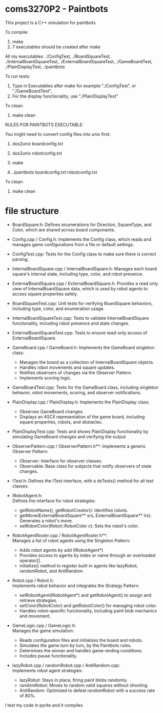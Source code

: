 # coms3270P2 - Paintbots

This project is a C++ simulation for paintbots

To compile:
1. make
2. 7 executables should be created after make

All my executables: ./ConfigTest, ./BoardSquareTest, ./InternalBoardSquareTest, ./ExternalBoardSquareTest, ./GameBoardTest, ./PlainDisplayTest, ./paintbots

To run tests:  
1. Type in Executables after make for example "./ConfigTest", or "./GameBoardTest", 
2. For the display functionality, use "./PlainDisplayTest"

To clean:
1. make clean

RULES FOR PAINTBOTS EXECUTABLE:

You might need to convert config files into unix first:
1. dos2unix boardconfig.txt
2. dos2unix robotconfig.txt

1. make
2. ./paintbots boardconfig.txt robotconfig.txt

To clean:
1. make clean

# file structure

- BoardSquare.h: Defines enumerations for Direction, SquareType, and Color, which are shared across board components.
- Config.cpp / Config.h: Implements the Config class, which reads and manages game configurations from a file or default settings.
- ConfigTest.cpp: Tests for the Config class to make sure there is correct parsing.
- InternalBoardSquare.cpp / InternalBoardSquare.h: Manages each board square's internal state, including type, color, and robot presence.
- ExternalBoardSquare.cpp / ExternalBoardSquare.h: Provides a read only view of InternalBoardSquare data, which is used by robot agents to access square properties safely.
- BoardSquareTest.cpp: Unit tests for verifying BoardSquare behaviors, including type, color, and enumeration usage.
- InternalBoardSquareTest.cpp: Tests to validate InternalBoardSquare functionality, including robot presence and state changes.
- ExternalBoardSquareTest.cpp: Tests to ensure read-only access of ExternalBoardSquare.
- GameBoard.cpp / GameBoard.h: Implements the GameBoard singleton class:
  - Manages the board as a collection of InternalBoardSquare objects.
  - Handles robot movements and square updates.
  - Notifies observers of changes via the Observer Pattern.
  - Implements scoring logic.
- GameBoardTest.cpp: Tests for the GameBoard class, including singleton behavior, robot movements, scoring, and observer notifications.
- PlainDisplay.cpp / PlainDisplay.h: Implements the PlainDisplay class:
  - Observes GameBoard changes.
  - Displays an ASCII representation of the game board, including square properties, robots, and obstacles.
- PlainDisplayTest.cpp: Tests and shows PlainDisplay functionality by simulating GameBoard changes and verifying the output
- ObserverPattern.cpp / ObserverPattern.h**: Implements a generic Observer Pattern:
  - Observer<T>: Interface for observer classes.
  - Observable<T>: Base class for subjects that notify observers of state changes.
- ITest.h: Defines the ITest interface, with a doTests() method for all test classes.
- IRobotAgent.h:  
  Defines the interface for robot strategies:
  - getRobotName(), getRobotCreator(): Identifies robots.
  - getMove(ExternalBoardSquare** srs, ExternalBoardSquare** lrs): Generates a robot's move.
  - setRobotColor(Robot::RobotColor c): Sets the robot's color.
- RobotAgentRoster.cpp / RobotAgentRoster.h**:  
  Manages a list of robot agents using the Singleton Pattern:
  - Adds robot agents by add (IRobotAgent*)
  - Provides access to agents by index or name through an overloaded operator[].
  -  initialize() method to register built-in agents like lazyRobot, randomRobot, and AntiRandom.
- Robot.cpp / Robot.h:  
  Implements robot behavior and integrates the Strategy Pattern:
  - setRobotAgent(IRobotAgent*) and getRobotAgent() to assign and retrieve strategies.
  - setColor(RobotColor) and getRobotColor() for managing robot color.
  - Handles robot-specific functionality, including paint blob mechanics and movement.

- GameLogic.cpp / GameLogic.h:  
  Manages the game simulation:
  - Reads configuration files and initializes the board and robots.
  - Simulates the game turn by turn, by the Paintbots rules.
  - Determines the winner and handles game-ending conditions.
  - Includes pause functionality.
- lazyRobot.cpp / randomRobot.cpp / AntiRandom.cpp:  
  Implements robot agent strategies:
  - lazyRobot: Stays in place, firing paint blobs randomly.
  - randomRobot: Moves to random valid squares without shooting.
  - AntiRandom: Optimized to defeat randomRobot with a success rate of 80%.


I test my code in pyrite and it compiles